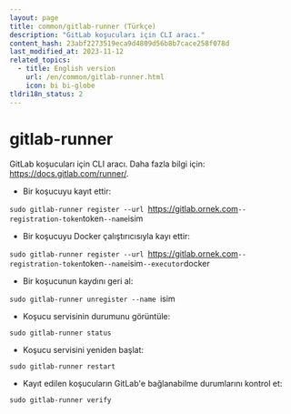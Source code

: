 ```yaml
---
layout: page
title: common/gitlab-runner (Türkçe)
description: "GitLab koşucuları için CLI aracı."
content_hash: 23abf2273519eca9d4809d56b8b7cace258f078d
last_modified_at: 2023-11-12
related_topics:
  - title: English version
    url: /en/common/gitlab-runner.html
    icon: bi bi-globe
tldri18n_status: 2
---
```

# gitlab-runner

GitLab koşucuları için CLI aracı.
Daha fazla bilgi için: <https://docs.gitlab.com/runner/>.

- Bir koşucuyu kayıt ettir:

`sudo gitlab-runner register --url `<span class="tldr-var badge badge-pill bg-dark-lm bg-white-dm text-white-lm text-dark-dm font-weight-bold">https://gitlab.ornek.com</span>` --registration-token `<span class="tldr-var badge badge-pill bg-dark-lm bg-white-dm text-white-lm text-dark-dm font-weight-bold">token</span>` --name `<span class="tldr-var badge badge-pill bg-dark-lm bg-white-dm text-white-lm text-dark-dm font-weight-bold">isim</span>

- Bir koşucuyu Docker çalıştırıcısıyla kayı ettir:

`sudo gitlab-runner register --url `<span class="tldr-var badge badge-pill bg-dark-lm bg-white-dm text-white-lm text-dark-dm font-weight-bold">https://gitlab.ornek.com</span>` --registration-token `<span class="tldr-var badge badge-pill bg-dark-lm bg-white-dm text-white-lm text-dark-dm font-weight-bold">token</span>` --name `<span class="tldr-var badge badge-pill bg-dark-lm bg-white-dm text-white-lm text-dark-dm font-weight-bold">isim</span>` --executor `<span class="tldr-var badge badge-pill bg-dark-lm bg-white-dm text-white-lm text-dark-dm font-weight-bold">docker</span>

- Bir koşucunun kaydını geri al:

`sudo gitlab-runner unregister --name `<span class="tldr-var badge badge-pill bg-dark-lm bg-white-dm text-white-lm text-dark-dm font-weight-bold">isim</span>

- Koşucu servisinin durumunu görüntüle:

`sudo gitlab-runner status`

- Koşucu servisini yeniden başlat:

`sudo gitlab-runner restart`

- Kayıt edilen koşucuların GitLab'e bağlanabilme durumlarını kontrol et:

`sudo gitlab-runner verify`
